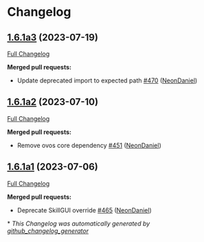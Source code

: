 # Changelog

## [1.6.1a3](https://github.com/NeonGeckoCom/neon-utils/tree/1.6.1a3) (2023-07-19)

[Full Changelog](https://github.com/NeonGeckoCom/neon-utils/compare/1.6.1a2...1.6.1a3)

**Merged pull requests:**

- Update deprecated import to expected path [\#470](https://github.com/NeonGeckoCom/neon-utils/pull/470) ([NeonDaniel](https://github.com/NeonDaniel))

## [1.6.1a2](https://github.com/NeonGeckoCom/neon-utils/tree/1.6.1a2) (2023-07-10)

[Full Changelog](https://github.com/NeonGeckoCom/neon-utils/compare/1.6.1a1...1.6.1a2)

**Merged pull requests:**

- Remove ovos core dependency [\#451](https://github.com/NeonGeckoCom/neon-utils/pull/451) ([NeonDaniel](https://github.com/NeonDaniel))

## [1.6.1a1](https://github.com/NeonGeckoCom/neon-utils/tree/1.6.1a1) (2023-07-06)

[Full Changelog](https://github.com/NeonGeckoCom/neon-utils/compare/1.6.0...1.6.1a1)

**Merged pull requests:**

- Deprecate SkillGUI override [\#465](https://github.com/NeonGeckoCom/neon-utils/pull/465) ([NeonDaniel](https://github.com/NeonDaniel))



\* *This Changelog was automatically generated by [github_changelog_generator](https://github.com/github-changelog-generator/github-changelog-generator)*
